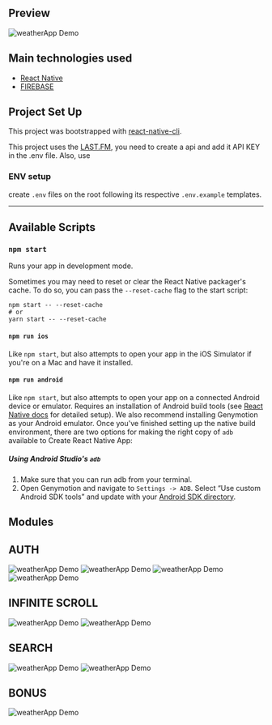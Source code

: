 ## Preview

![weatherApp Demo](demo/login.gif)

## Main technologies used

- [React Native](https://github.com/facebook/react-native)
- [FIREBASE](https://firebase.google.com/)

## Project Set Up

This project was bootstrapped with
[react-native-cli](https://reactnative.dev/docs/getting-started).

This project uses the [LAST.FM](https://www.last.fm/), you need to create a
api and add it API KEY in the .env file. Also, use

### ENV setup

create `.env` files on the root following its respective `.env.example` templates.

---

## Available Scripts

### `npm start`

Runs your app in development mode.

Sometimes you may need to reset or clear the React Native packager's cache. To do so, you can pass the `--reset-cache` flag to the start script:

```
npm start -- --reset-cache
# or
yarn start -- --reset-cache

```

#### `npm run ios`

Like `npm start`, but also attempts to open your app in the iOS Simulator if you're on a Mac and have it installed.

#### `npm run android`

Like `npm start`, but also attempts to open your app on a connected Android device or emulator. Requires an installation of Android build tools (see [React Native docs](https://facebook.github.io/react-native/docs/getting-started.html) for detailed setup). We also recommend installing Genymotion as your Android emulator. Once you've finished setting up the native build environment, there are two options for making the right copy of `adb` available to Create React Native App:

##### Using Android Studio's `adb`

1. Make sure that you can run adb from your terminal.
2. Open Genymotion and navigate to `Settings -> ADB`. Select “Use custom Android SDK tools” and update with your [Android SDK directory](https://stackoverflow.com/questions/25176594/android-sdk-location).

## Modules

## AUTH

![weatherApp Demo](demo/login.gif)
![weatherApp Demo](demo/registro.gif)
![weatherApp Demo](demo/registr2.gif)
![weatherApp Demo](demo/singoff.gif)

## INFINITE SCROLL

![weatherApp Demo](demo/artistas.gif)
![weatherApp Demo](demo/musics.gif)

## SEARCH

![weatherApp Demo](demo/artistas.gif)
![weatherApp Demo](demo/musics.gif)

## BONUS

![weatherApp Demo](demo/detallemusic.gif)
